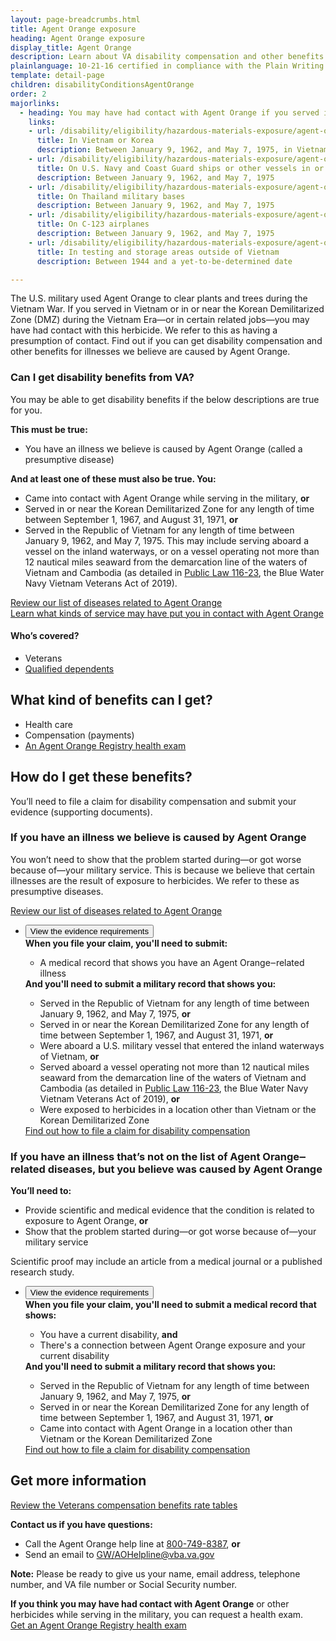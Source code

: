 ```yaml
---
layout: page-breadcrumbs.html
title: Agent Orange exposure
heading: Agent Orange exposure
display_title: Agent Orange
description: Learn about VA disability compensation and other benefits for Veterans with illnesses related to Agent Orange exposure during the Vietnam War or in certain related jobs. Find out if you may have had contact with this herbicide, and how to file a claim for compensation.
plainlanguage: 10-21-16 certified in compliance with the Plain Writing Act
template: detail-page
children: disabilityConditionsAgentOrange
order: 2
majorlinks:
  - heading: You may have had contact with Agent Orange if you served in any of these ways
    links:
    - url: /disability/eligibility/hazardous-materials-exposure/agent-orange/service-in-vietnam-korea/
      title: In Vietnam or Korea
      description: Between January 9, 1962, and May 7, 1975, in Vietnam, or between September 1, 1967, and August 31, 1971, in or near the Korean Demilitarized Zone
    - url: /disability/eligibility/hazardous-materials-exposure/agent-orange/navy-coast-guard-ships-vietnam/
      title: On U.S. Navy and Coast Guard ships or other vessels in or near Vietnam
      description: Between January 9, 1962, and May 7, 1975
    - url: /disability/eligibility/hazardous-materials-exposure/agent-orange/thailand-military-bases/
      title: On Thailand military bases
      description: Between January 9, 1962, and May 7, 1975
    - url: /disability/eligibility/hazardous-materials-exposure/agent-orange/c-123-aircraft/
      title: On C-123 airplanes
      description: Between January 9, 1962, and May 7, 1975
    - url: /disability/eligibility/hazardous-materials-exposure/agent-orange/testing-storage-areas/
      title: In testing and storage areas outside of Vietnam
      description: Between 1944 and a yet-to-be-determined date

---
```


<div class="va-introtext">

The U.S. military used Agent Orange to clear plants and trees during the Vietnam War. If you served in Vietnam or in or near the Korean Demilitarized Zone (DMZ) during the Vietnam Era—or in certain related jobs—you may have had contact with this herbicide. We refer to this as having a presumption of contact. Find out if you can get disability compensation and other benefits for illnesses we believe are caused by Agent Orange.

</div>

<div class="feature" markdown="1">

### Can I get disability benefits from VA?

You may be able to get disability benefits if the below descriptions are true for you.

**This must be true:**
 - You have an illness we believe is caused by Agent Orange (called a presumptive disease)

**And at least one of these must also be true. You:**
 - Came into contact with Agent Orange while serving in the military, **or**
 - Served in or near the Korean Demilitarized Zone for any length of time between September 1, 1967, and August 31, 1971, **or**
 - Served in the Republic of Vietnam for any length of time between January 9, 1962, and May 7, 1975. This may include serving aboard a vessel on the inland waterways, or  on a vessel operating not more than 12 nautical miles seaward from the demarcation line of the waters of Vietnam and Cambodia (as detailed in [Public Law 116-23](https://www.congress.gov/bill/116th-congress/house-bill/299/text), the Blue Water Navy Vietnam Veterans Act of 2019).<br>

[Review our list of diseases related to Agent Orange](/disability/eligibility/hazardous-materials-exposure/agent-orange/related-diseases/) <br>
[Learn what kinds of service may have put you in contact with Agent Orange](#kinds-of-service)

#### Who’s covered?

- Veterans
- [Qualified dependents](/disability/eligibility/special-claims/birth-defects/)

</div>

## What kind of benefits can I get?

- Health care
- Compensation (payments)
- [An Agent Orange Registry health exam](/disability/eligibility/hazardous-materials-exposure/agent-orange/registry-health-exam/)

## How do I get these benefits?

You’ll need to file a claim for disability compensation and submit your evidence (supporting documents). <br>

### If you have an illness we believe is caused by Agent Orange

You won’t need to show that the problem started during—or got worse because of—your military service. This is because we believe that certain illnesses are the result of exposure to herbicides. We refer to these as presumptive diseases. <br>

[Review our list of diseases related to Agent Orange](/disability/eligibility/hazardous-materials-exposure/agent-orange/related-diseases/)

<ul class="usa-accordion-bordered">
  <li>
    <button class="usa-accordion-button"
      aria-expanded="false"
      aria-controls="evidence-1">
      View the evidence requirements
    </button>
    <div id="evidence-1" class="usa-accordion-content">
      <strong>When you file your claim, you'll need to submit:</strong> <br>
      <ul>
        <li>A medical record that shows you have an Agent Orange‒related illness</li>
      </ul>
      <strong>And you'll need to submit a military record that shows you:</strong>
      <ul>        
        <li>Served in the Republic of Vietnam for any length of time between January 9, 1962, and May 7, 1975, <strong>or</strong></li>
        <li>Served in or near the Korean Demilitarized Zone for any length of time between September 1, 1967, and August 31, 1971, <strong>or</strong></li>
        <li>Were aboard a U.S. military vessel that entered the inland waterways of Vietnam, <strong>or</strong></li>
        <li>Served aboard a vessel operating not more than 12 nautical miles seaward from the demarcation line of the waters of Vietnam and Cambodia (as detailed in <a href="https://www.congress.gov/bill/116th-congress/house-bill/299/text">Public Law 116-23</a>, the Blue Water Navy Vietnam Veterans Act of 2019), <strong>or</strong></li>
        <li>Were exposed to herbicides in a location other than Vietnam or the Korean Demilitarized Zone</li>
      </ul>
      <a href="/disability/how-to-file-claim/">Find out how to file a claim for disability compensation</a>
    </div>
  </li>
  </ul>

### If you have an illness that’s not on the list of Agent Orange‒related diseases, but you believe was caused by Agent Orange

**You’ll need to:**
- Provide scientific and medical evidence that the condition is related to exposure to Agent Orange, **or** <br>
- Show that the problem started during—or got worse because of—your military service

Scientific proof may include an article from a medical journal or a published research study. 

<ul class="usa-accordion-bordered">
  <li>
    <button class="usa-accordion-button"
      aria-expanded="false"
      aria-controls="evidence-2">
      View the evidence requirements
    </button>
    <div id="evidence-2" class="usa-accordion-content">
      <strong>When you file your claim, you'll need to submit a medical record that shows:</strong> <br>
      <ul>
        <li>You have a current disability, <strong>and</strong></li>
        <li>There's a connection between Agent Orange exposure and your current disability</li>
      </ul>          
      <strong>And you'll need to submit a military record that shows you:</strong>      
      <ul>       
        <li>Served in the Republic of Vietnam for any length of time between January 9, 1962, and May 7, 1975, <strong>or</strong></li>
        <li>Served in or near the Korean Demilitarized Zone for any length of time between September 1, 1967, and August 31, 1971, <strong>or</strong></li>
         <li>Came into contact with Agent Orange in a location other than Vietnam or the Korean Demilitarized Zone</li>
      </ul>
      <a href="/disability/how-to-file-claim/">Find out how to file a claim for disability compensation</a>
    </div>
  </li>
  </ul>

## Get more information

[Review the Veterans compensation benefits rate tables](https://www.benefits.va.gov/COMPENSATION/resources_comp01.asp)

**Contact us if you have questions:**

- Call the Agent Orange help line at <a href="tel:+18007498387">800-749-8387</a>, **or** 
- Send an email to <a href="mailto:GW/AOHelpline@vba.va.gov">GW/AOHelpline@vba.va.gov</a>

**Note:** Please be ready to give us your name, email address, telephone number, and VA file number or Social Security number.

**If you think you may have had contact with Agent Orange** or other herbicides while serving in the military, you can request a health exam. <br>
[Get an Agent Orange Registry health exam](/disability/eligibility/hazardous-materials-exposure/agent-orange/registry-health-exam/)

<span id="kinds-of-service"></span>
